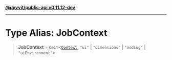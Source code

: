 [**@devvit/public-api v0.11.12-dev**](../README.md)

---

# Type Alias: JobContext

> **JobContext** = `Omit`\<[`Context`](../@devvit/namespaces/Devvit/type-aliases/Context.md), `"ui"` \| `"dimensions"` \| `"modLog"` \| `"uiEnvironment"`\>
